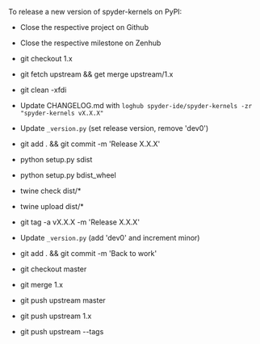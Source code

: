To release a new version of spyder-kernels on PyPI:

* Close the respective project on Github

* Close the respective milestone on Zenhub

* git checkout 1.x

* git fetch upstream && get merge upstream/1.x

* git clean -xfdi

* Update CHANGELOG.md with `loghub spyder-ide/spyder-kernels -zr "spyder-kernels vX.X.X"`

* Update `_version.py` (set release version, remove 'dev0')

* git add . && git commit -m 'Release X.X.X'

* python setup.py sdist

* python setup.py bdist_wheel

* twine check dist/*

* twine upload dist/*

* git tag -a vX.X.X -m 'Release X.X.X'

* Update `_version.py` (add 'dev0' and increment minor)

* git add . && git commit -m 'Back to work'

* git checkout master

* git merge 1.x

* git push upstream master

* git push upstream 1.x

* git push upstream --tags
